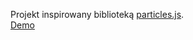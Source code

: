 Projekt inspirowany biblioteką [particles.js](https://vincentgarreau.com/particles.js/).  
[Demo](https://sourtoast.github.io/particles/)
